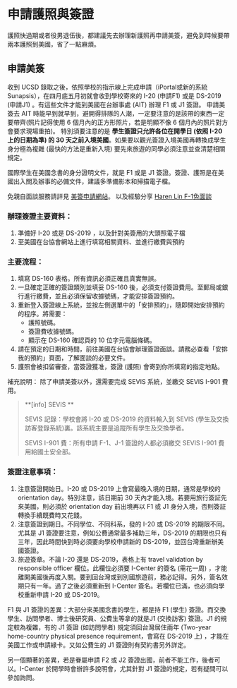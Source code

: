 # 申請護照與簽證

護照快過期或者役男退伍後，都建議先去辦理新護照再申請美簽，避免到時候要帶兩本護照到美國，省了一點麻煩。

## 申請美簽

收到 UCSD 錄取之後，依照學校的指示線上完成申請（iPortal或新的系統Sunapsis），在四月底五月初就會收到學校寄來的 I-20 (申請F1)  或是 DS-2019 (申請J1) 。有這些文件才能到美國在台辦事處 (AIT) 辦理 F1 或 J1 簽證。
申請美簽去 AIT 時能早到就早到，避開得排隊的人潮，一定要注意的是該帶的東西一定要帶齊(照片記得使用 6 個月內的正方形照片，若是明顯不像 6 個月內的照片對方會要求現場重拍)。
特別須要注意的是 **學生簽證只允許各位在開學日 (依照 I-20 上的日期為準) 的 30 天之前入境美國**。如果要以觀光簽證入境美國再轉換成學生身分極為複雜 (最快的方法是重新入境) 要先來旅遊的同學必須注意並查清楚相關規定。

國際學生在美國念書的身分證明文件，就是 F1 或是 J1 簽證。簽證、護照是在美國出入關及辦事的必備文件，建議多準備影本和掃描電子檔。


免親自面談服務請詳見 [美簽申請網站](https://www.ustraveldocs.com/tw_zh/tw-niv-visarenew.asp)。
以及經驗分享 [Haren Lin F-1免面談](https://haren.medium.com/f-1-visa-美簽免面試心得分享-dfe91ee7291d)

### 辦理簽證主要資料：

1. 準備好 I-20 或是 DS-2019 ，以及針對美簽用的大頭照電子檔
2. 至美國在台協會網站上進行填寫相關資料、並進行繳費與預約

### 主要流程：

1. 填寫 DS-160 表格。所有資訊必須正確且真實無誤。
2. 一旦確定正確的簽證類別並填妥 DS-160 後，必須支付簽證費用。至郵局或銀行進行繳費，並且必須保留收據號碼，才能安排簽證預約。
3. 重新登入簽證線上系統，並按左側選單中的「安排預約」，隨即開始安排預約的程序。將需要：
   * 護照號碼。
   * 簽證費收據號碼。
   * 顯示在 DS-160 確認頁的 10 位字元電腦條碼。
4. 請在預定的日期和時間，前往美國在台協會辦理簽證面談。請務必查看「安排我的預約」頁面，了解面談的必要文件。
5. 護照會被扣留審查，當簽證獲准，簽證 (護照) 會寄到你所填寫的指定地點。

補充說明： 除了申請美簽以外，還需要完成 SEVIS 系統，並繳交 SEVIS I-901 費用。

> **[info] SEVIS **
> 
> SEVIS 記錄：學校會將 I-20 或 DS-2019 的資料輸入到 SEVIS (學生及交換訪客登錄系統)裏。該系統主要是追蹤所有學生及交換學者。 
> 
> SEVIS I-901 費：所有申請 F-1、J-1 簽證的人都必須繳交 SEVIS I-901 費用給國土安全部。
> 

### 簽證注意事項：

1. 注意簽證開始日。I-20 或 DS-2019 上會寫最晚入境的日期，通常是學校的 orientation day。特別注意，該日期前 30 天內才能入境。若要用旅行簽証先來美國，則必須於 orientation day 前出境再以 F1 或 J1 身分入境，否則簽証轉換手續既費時又花錢。
2. 注意簽證到期日。不同學位、不同科系，發的 I-20 或 DS-2019 的期限不同。尤其是 J1 簽證要注意，例如公費通常最多補助三年，DS-2019 的期限也只有三年，因此時間快到時必須要向學校申請新的 DS-2019，並回台灣重新辦美國簽證。
3. 旅遊簽章。不論 I-20 還是 DS-2019，表格上有 travel validation by responsible officer 欄位。此欄位必須要 I-Center 的簽名 (需花一周) ，才能離開美國後再度入關。要到回台灣或到別國旅遊前，務必記得。另外，簽名效期只有一年。過了之後必須重新到 I-Center 簽名。若欄位已滿，也必須向學校重新申請 I-20 或 DS-2019。

F1 與 J1 簽證的差異：大部分來美國念書的學生，都是持 F1 (學生) 簽證。而交換學生、訪問學者、博士後研究員、公費生等拿的就是J1 (交換訪客) 簽證。J1 的規定較為複雜，有的 J1 簽證 (如訪問學者) 規定須回台灣居住兩年 (Two-year home-country physical presence requirement，會寫在 DS-2019 上) ，才能在美國工作或申請綠卡。又如公費生的 J1 簽證則有契約書另外詳定。

另一個顯著的差異，若是眷屬申請 F2 或 J2 簽證出國，前者不能工作，後者可以。I-Center 於開學時會辦許多說明會，尤其針對 J1 簽證的規定，若有疑問可以參加詢問。
